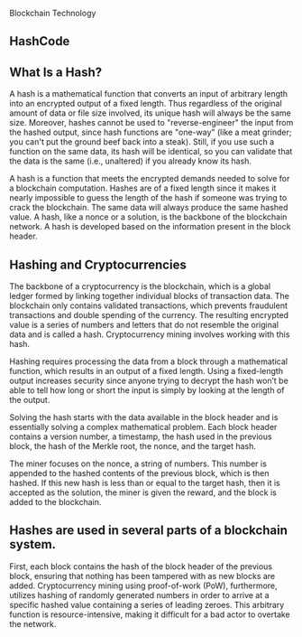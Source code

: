 Blockchain Technology

## HashCode

## What Is a Hash?

A hash is a mathematical function that converts an input of arbitrary length into an encrypted output of a fixed length. Thus regardless of the original amount of data or file size involved, its unique hash will always be the same size. Moreover, hashes cannot be used to "reverse-engineer" the input from the hashed output, since hash functions are "one-way" (like a meat grinder; you can't put the ground beef back into a steak). Still, if you use such a function on the same data, its hash will be identical, so you can validate that the data is the same (i.e., unaltered) if you already know its hash.

A hash is a function that meets the encrypted demands needed to solve for a blockchain computation.
Hashes are of a fixed length since it makes it nearly impossible to guess the length of the hash if someone was trying to crack the blockchain.
The same data will always produce the same hashed value.
A hash, like a nonce or a solution, is the backbone of the blockchain network.
A hash is developed based on the information present in the block header.

## Hashing and Cryptocurrencies

The backbone of a cryptocurrency is the blockchain, which is a global ledger formed by linking together individual blocks of transaction data. The blockchain only contains validated transactions, which prevents fraudulent transactions and double spending of the currency. The resulting encrypted value is a series of numbers and letters that do not resemble the original data and is called a hash. Cryptocurrency mining involves working with this hash.

Hashing requires processing the data from a block through a mathematical function, which results in an output of a fixed length. Using a fixed-length output increases security since anyone trying to decrypt the hash won’t be able to tell how long or short the input is simply by looking at the length of the output.

Solving the hash starts with the data available in the block header and is essentially solving a complex mathematical problem. Each block header contains a version number, a timestamp, the hash used in the previous block, the hash of the Merkle root, the nonce, and the target hash.

The miner focuses on the nonce, a string of numbers. This number is appended to the hashed contents of the previous block, which is then hashed. If this new hash is less than or equal to the target hash, then it is accepted as the solution, the miner is given the reward, and the block is added to the blockchain.

## Hashes are used in several parts of a blockchain system.

First, each block contains the hash of the block header of the previous block, ensuring that nothing has been tampered with as new blocks are added. Cryptocurrency mining using proof-of-work (PoW), furthermore, utilizes hashing of randomly generated numbers in order to arrive at a specific hashed value containing a series of leading zeroes. This arbitrary function is resource-intensive, making it difficult for a bad actor to overtake the network.
